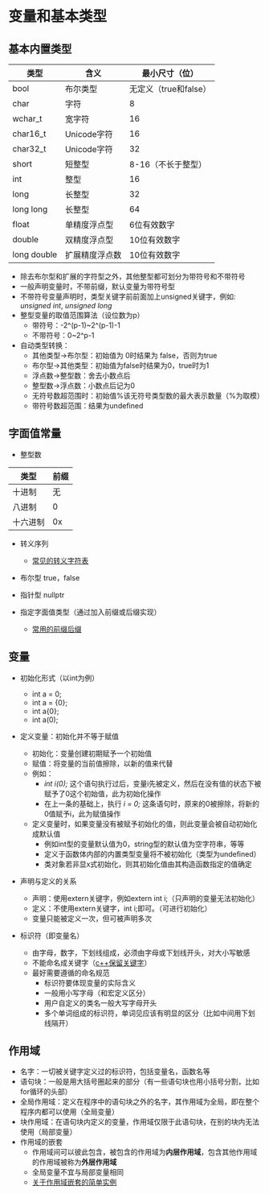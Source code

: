 # 变量和基本类型

## 基本内置类型

| 类型 | 含义 | 最小尺寸（位） |
| ----- | ----- | ----- |
| bool | 布尔类型 | 无定义（true和false）|
| char | 字符 | 8 |
| wchar_t | 宽字符 | 16 |
| char16_t | Unicode字符 | 16 | 
| char32_t | Unicode字符 | 32 |
| short | 短整型 | 8-16（不长于整型）|
| int | 整型 | 16 |
| long | 长整型 | 32 |
| long long | 长整型 | 64 |
| float | 单精度浮点型 | 6位有效数字 |
| double | 双精度浮点型 | 10位有效数字 |
| long double | 扩展精度浮点数 |10位有效数字 |

- 除去布尔型和扩展的字符型之外，其他整型都可划分为带符号和不带符号
- 一般声明变量时，不带前缀，默认变量为带符号型
- 不带符号变量声明时，类型关键字前前面加上unsigned关键字，例如: *unsigned int*, *unsigned long*
- 整型变量的取值范围算法（设位数为p）
    - 带符号：-2^(p-1)~2^(p-1)-1
    - 不带符号：0~2^p-1
- 自动类型转换：
    - 其他类型->布尔型：初始值为 0时结果为 false，否则为true
    - 布尔型->其他类型：初始值为false时结果为0，true时为1
    - 浮点数->整型数：舍去小数点后
    - 整型数->浮点数：小数点后记为0
    - 无符号数超范围时：初始值%该无符号类型数的最大表示数量（%为取模）
    - 带符号数超范围：结果为undefined

## 字面值常量
- 整型数

| 类型 | 前缀 |
| ----- | ----- |
| 十进制 | 无 |
| 八进制 | 0 |
| 十六进制 | 0x |

- 转义序列
    - [常见的转义字符表](https://blog.csdn.net/m0_37836194/article/details/78616976)

- 布尔型
true，false

- 指针型
nullptr

- 指定字面值类型（通过加入前缀或后缀实现）
    - [常用的前缀后缀](https://blog.csdn.net/qq_43152052/article/details/86772406)
    
## 变量

- 初始化形式（以int为例）
    - int a = 0;
    - int a = {0};
    - int a{0};
    - int a(0);
    
- 定义变量：初始化并不等于赋值
    - 初始化：变量创建初期赋予一个初始值
    - 赋值：将变量的当前值擦除，以新的值来代替
    - 例如：
        - *int i(0);* 这个语句执行过后，变量i先被定义，然后在没有值的状态下被赋予了0这个初始值，此为初始化操作
        - 在上一条的基础上，执行 *i = 0;* 这条语句时，原来的0被擦除，将新的0值赋予i，此为赋值操作
    - 定义变量时，如果变量没有被赋予初始化的值，则此变量会被自动初始化成默认值
        - 例如int型的变量默认值为0，string型的默认值为空字符串，等等
        - 定义于函数体内部的内置类型变量将不被初始化（类型为undefined）
        - 类对象若非显x式初始化，则其初始化值由其构造函数指定的值确定

- 声明与定义的关系
    - 声明：使用extern关键字，例如extern int i;（只声明的变量无法初始化）
    - 定义：不使用extern关键字，int i;即可。（可进行初始化）
    - 变量只能被定义一次，但可被声明多次
        
- 标识符（即变量名）
    - 由字母，数字，下划线组成，必须由字母或下划线开头，对大小写敏感
    - 不能命名成关键字（[c++保留关键字](https://www.runoob.com/w3cnote/cpp-keyword-intro.html)）
    - 最好需要遵循的命名规范
        - 标识符要体现变量的实际含义
        - 一般用小写字母（和宏定义区分）
        - 用户自定义的类名一般大写字母开头
        - 多个单词组成的标识符，单词见应该有明显的区分（比如中间用下划线隔开）

## 作用域
- 名字：一切被关键字定义过的标识符，包括变量名，函数名等
- 语句块：一般是用大括号圈起来的部分（有一些语句块也用小括号分割，比如for循环的头部）
- 全局作用域：定义在程序中的语句块之外的名字，其作用域为全局，即在整个程序内都可以使用（全局变量）
- 块作用域：在语句块内定义的变量，作用域仅限于此语句块，在别的块内无法使用（局部变量）
- 作用域的嵌套
    - 作用域间可以彼此包含，被包含的作用域为**内层作用域**，包含其他作用域的作用域被称为**外层作用域**
    - 全局变量不宜与局部变量相同
    - [关于作用域嵌套的简单实例](https://github.com/lzh610/learning/blob/master/c%2B%2B/%E4%B8%80%E4%BA%9B%E7%BB%83%E4%B9%A0%E7%94%A8%E7%9A%84%E4%BB%A3%E7%A0%81/%E5%8F%98%E9%87%8F%E4%BD%9C%E7%94%A8%E5%9F%9F%E7%9A%84%E7%AE%80%E5%8D%95%E7%BB%83%E4%B9%A0/main.cpp)
